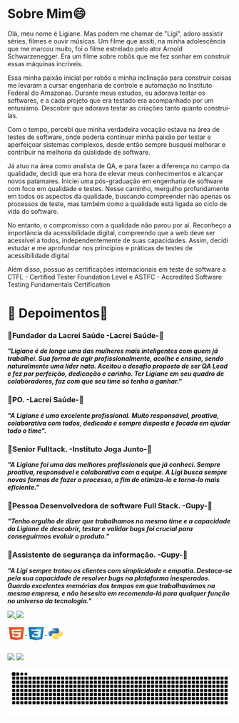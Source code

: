 # Sobre Mim😄 #
Olá, meu nome é Ligiane. Mas podem me chamar de "Ligi", adoro assistir séries, filmes e ouvir músicas. Um filme que assiti, na minha adolescência que me marcou muito, foi o filme estrelado pelo ator Arnold Schwarzenegger. Era um filme sobre robôs que me fez sonhar em construir essas máquinas incríveis.

Essa minha paixão inicial por robôs e minha inclinação para construir coisas me levaram  a cursar engenharia de controle e automação no Instituto Federal do Amazonas.  Durante meus estudos, eu adorava testar os softwares, e a cada projeto que era testado era acompanhado por um entusiamo. Descobrir que adorava testar as criações tanto quanto construí-las.  

Com o tempo, percebi que minha verdadeira vocação estava na área de testes de software, onde poderia continuar minha paixão por testar e aperfeiçoar sistemas complexos, desde então sempre busquei melhorar e contribuir na melhoria da qualidade de software.

Já atuo na área como analista de QA, e para fazer a diferença no campo da qualidade, decidi que era hora de elevar meus conhecimentos e alcançar novos patamares. Iniciei uma pós-graduação em engenharia de software com foco em qualidade e testes. Nesse caminho, mergulho profundamente em todos os aspectos da qualidade, buscando compreender não apenas os processos de teste, mas também como a qualidade está ligada ao ciclo de vida do software.

No entanto, o compromisso com a qualidade não parou por aí. Reconheço a importância da acessibilidade digital, compreendo que a web deve ser acessível a todos, independentemente de suas capacidades. Assim, decidi estudar e me aprofundar nos princípios e práticas de testes de acessibilidade digital

Além disso, possuo as certificações internacionais em teste de software a CTFL - Certified Tester Foundation Level e ASTFC -  Accredited Software Testing Fundamentals Certification

# 📝 Depoimentos📝  #

### 📌Fundador da Lacrei Saúde -Lacrei Saúde-📌 ###
***"Ligiane é de longe uma das mulheres mais inteligentes com quem já trabalhei. Sua forma de agir profissionalmente, acolhe e ensina, sendo naturalmente uma líder nata. Aceitou o desafio proposto de ser QA Lead e fez por perfeição, dedicação e carinho. Ter Ligiane em seu quadro de colaboradores, faz com que seu time só tenha a ganhar."***

### 📌PO. -Lacrei Saúde-📌 ###
***"A Ligiane é uma excelente profissional. Muito responsável, proativa, colaborativa com todos, dedicada e sempre disposta e focada em ajudar todo o time".***

### 📌Senior Fulltack. -Instituto Joga Junto-📌 ###
***"A Ligiane foi uma das melhores profissionais que já conheci. Sempre proativa, responsável e colaborativa com a equipe. A Ligi busca sempre novas formas de fazer o processo, a fim de otimiza-lo e torna-lo mais eficiente."***

### 📌Pessoa Desenvolvedora de software Full Stack. -Gupy-📌 ###
***"Tenho orgulho de dizer que trabalhamos no mesmo time e a capacidade da Ligiane de descobrir, testar e validar bugs foi crucial para conseguirmos evoluir o produto."***

### 📌Assistente de segurança da informação. -Gupy-📌 ###
***"A Ligi sempre tratou os clientes com simplicidade e empatia. Destaca-se pela sua capacidade de resolver bugs na plataforma inesperados. Guardo excelentes memórias dos tempos em que trabalhavámos na mesma empresa, e não hesesito em recomenda-lá para qualquer função no universo da tecnologia."***




<div>
  <a href="https://github.com/LigianeBasques">
  <img height="160em" src="https://github-readme-stats.vercel.app/api?username=LigianeBasques&show_icons=true&theme=synthwave&include_all_commits=true&count_private=true"/>
  <img height="160em" src="https://github-readme-stats.vercel.app/api/top-langs/?username=LigianeBasques&layout=compact&langs_count=7&theme=highcontrast"/>
</div>
<div style="display: inline_block"><br>
   
   <img align="center" alt="Ligi-HTML" height="30" width="40" src="https://raw.githubusercontent.com/devicons/devicon/master/icons/html5/html5-original.svg">
   <img align="center" alt="Ligi-CSS" height="30" width="40" src="https://raw.githubusercontent.com/devicons/devicon/master/icons/css3/css3-original.svg">
   <img align="center" alt="Ligi-Python" height="30" width="40" src="https://raw.githubusercontent.com/devicons/devicon/master/icons/python/python-original.svg">
   
 </div>

              
##
 
 <div>
  </a> 
  <a href = "email:ligianealzie25@gmail.com"><img src="https://img.shields.io/badge/Gmail-D14836?style=for-the-badge&logo=gmail&logoColor=white" target="_blank"></a>
  <a href="https://www.linkedin.com/in/ligiane-basques/" target="_blank"><img src="https://img.shields.io/badge/-LinkedIn-%230077B5?style=for-the-badge&logo=linkedin&logoColor=white" target="_blank"></a>
 
   ![Snake animation](https://github.com/LigianeBasques/LigianeBasques/blob/output/github-contribution-grid-snake.svg)
 </div>


